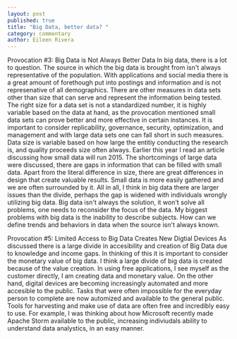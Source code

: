 ```yaml
---
layout: post
published: true
title: "Big Data, better data? "
category: commentary
author: Eileen Rivera
---
```


Provocation #3: Big Data is Not Always Better Data
	In big data, there is a lot to question. The source in which the big data is brought from isn't always representative of the population. With applications and social media there is a great amount of forethough put into postings and information and is not represenative of all demographics. There are other measures in data sets other than size that can serve and represent the information being tested. The right size for a data set is not a standardized number, it is highly variable based on the data at hand, as the provocation mentioned small data sets can prove better and more effective in certain instances. It is important to consider replicability, governance, security, optimization, and management and with large data sets one can fall short in such measures.  Data size is variable based on how large the entitiy conducting the research is, and quality proceeds size often always. Earlier this year I read an article discussing how small data will run 2015. The shortcomings of large data were discussed, there are gaps in information that can be filled with small data. Apart from the literal difference in size, there are great differences in design that create valuable results. Small data is more easily gathered and we are often surrounded by it. All in all, I think in big data there are larger issues than the divide, perhaps the gap is widened with individuals wrongly utilizing big data. Big data isn't always the solution, it won't solve all problems, one needs to reconsider the focus of the data. My biggest problems with big data is the inability to describe subjects. How can we define trends and behaviors in data when the source isn't always known. 
    
Provocation #5: Limited Access to Big Data Creates New Digtial Devices
	As discussed there is a large divide in accesibility and creation of Big Data due to knowledge and income gaps. In thinking of this it is important to consider the monetary value of big data. I think a large divide of big data is created because of the value creation. In using free applications, I see myself as the customer directly, I am creating data and monetary value. On the other hand, digital devices are becoming increasingly automated and more accesible to the public. Tasks that were often impossible for the everyday person to complete are now automized and available to the general public. Tools for harvesting and make use of data are often free and incredibly easy to use. For example, I was thinking about how Microsoft recently made Apache Storm available to the public, increasing indiviudals ability to understand data analystics, in an easy manner.